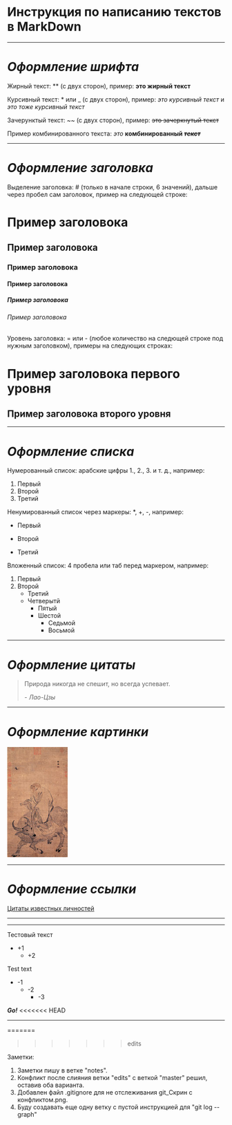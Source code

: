 # **Инструкция по написанию текстов в MarkDown**
___
# *Оформление шрифта*

Жирный текст: ** (с двух сторон), пример: **это жирный текст**

Курсивный текст: * или _ (с двух сторон), пример: *это курсивный текст* и _это тоже курсивный текст_

Зачерунктый текст: ~~ (с двух сторон), пример: ~~это зачеркнутый текст~~

Пример комбинированного текста: *это* **комбинированный _~~текст~~_**
___
# *Оформление заголовка*

Выделение заголовка: # (только в начале строки, 6 значений), дальше через пробел сам заголовок, пример на следующей строке:
# Пример заголовока
## Пример заголовока
### Пример заголовока
#### Пример заголовока
##### Пример заголовока
###### Пример заголовока

Уровень заголовка: = или - (любое количество на следющей строке под нужным заголовком), примеры на следующих строках:

Пример заголовока первого уровня
===============
Пример заголовока второго уровня
---------------
___
# *Оформление списка*

Нумерованный список: арабские цифры 1., 2., 3. и т. д., например:
1. Первый
2. Второй
3. Третий

Ненумированный список через маркеры: *, +, -, например:
* Первый
+ Второй
- Третий

Вложенный список: 4 пробела или таб перед маркером, например:
1. Первый
2. Второй
    * Третий
    * Четверытй
        + Пятый
        + Шестой
            - Седьмой
            - Восьмой
___
# *Оформление цитаты*

>Природа никогда не спешит, но всегда успевает.
>
> *- Лао-Цзы*
___
# *Оформление картинки*

![Лао Цзы](lao-czy.jpg)
___
# *Оформление ссылки*

[Цитаты известных личностей](https://ru.citaty.net/tsitaty/616703-lao-tszy-priroda-nikogda-ne-speshit-no-vsegda-uspevaet "Лао Цзы")
___
___
Тестовый текст
+ +1
    - +2

Test text
* -1
    + -2
        * -3

***Go!*** 
<<<<<<< HEAD
___
=======
>>>>>>> edits

Заметки:

1. Заметки пишу в ветке "notes".
2. Конфликт после слияния ветки "edits" с веткой "master" решил, оставив оба варианта.
3. Добавлен файл .gitignore для не отслеживания git_Скрин с конфликтом.png. 
4. Буду создавать еще одну ветку с пустой инструкцией для "git log --graph" 
       
